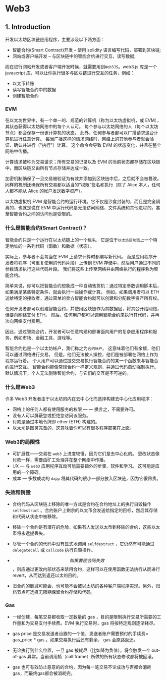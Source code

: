 # Web3 

## 1. Introduction

开发以太坊区块链应用程序，主要涉及以下两方面：
- 智能合约(Smart Contract)开发 – 使用 solidity 语言编写代码，部署到区块链;
- 网站或客户端开发 – 与区块链中的智能合约进行交互，读写数据;

而在进行网站开发或者客户端开发时候，就需要用到```Web3JS```。web3.js 库是一个 javascript 库，可以让你执行很多与区块链进行交互的任务，例如：

- 以太币转账
- 读写智能合约中的数据
- 创建智能合约

### EVM

在以太坊世界中，有一个单一的、规范的计算机（称为以太坊虚拟机，或 EVM），其状态获得以太坊网络中的每个人认可。 每个参与以太坊网络的人（每个以太坊节点）都会保存一份该计算机的状态。 此外，任何参与者都可以广播请求这台计算机进行任意计算。 每当广播这样的请求网络时，网络上的其他参与者就会验证、确认并进行（"执行"）计算。 这个命令会导致 EVM 的状态变化，并且在整个网络中传播。

计算请求被称为交易请求；所有交易的记录以及 EVM 的当前状态都存储在区块链中，而区块链又由所有节点存储并达成一致。

加密机制确保了一旦交易被验证为有效并添加到区块链中后，之后就不会被篡改。 同样的机制还确保所有交易都以适当的“权限”签名和执行（除了 Alice 本人，任何人都不能从 Alice 的帐户发送数字资产）。

以太坊虚拟机 EVM 是智能合约的运行环境。它不仅是沙盒封装的，而且是完全隔离的，也就是说在 EVM 中运行代码是无法访问网络、文件系统和其他进程的。甚至智能合约之间的访问也是受限的。

### 什么是智能合约(Smart Contract)？
智能合约只是一个运行在以太坊链上的一个```程序```。 它是位于```以太坊区块链```上一个特定地址的一系列代码（函数）和数据（状态）。

实际上，参与者不会每当在 EVM 上请求计算时都编写新代码。 而是应用程序开发者将程序（可重复使用的代码片段）上传到 EVM 存储中，然后用户通过不同的参数请求执行这些代码片段。 我们将这些上传至网络并由网络执行的程序称为智能合约。

简单来说，你可以把智能合约想象成一种自动售货机：通过特定参数调用脚本后，如果满足某些特定条件，就会执行一些操作或计算。 例如，如果调用者将以 ETH 送给特定的接收者，通过简单的卖方智能合约就可以创建和分配数字资产所有权。

任何开发者都可以创建智能合约，并使用区块链作为其数据层，将其公开给网络，但要向网络支付 ETH。 然后，任何用户都可以调用智能合约来执行其代码，并再次向网络支付费用。

因此，通过智能合约，开发者可以任意构建和部署面向用户的复杂应用程序和服务，例如市场、金融工具、游戏等。

智能合约也是一个以太坊帐户，我们称之为```合约帐户```。 这意味着他们有余额，他们可以通过网络进行交易。 但是，他们无法被人操控，他们是被部署在网络上作为程序运行着。 个人用户可以通过提交交易执行智能合约的某一个函数来与智能合约进行交互。 智能合约能像常规合约一样定义规则，并通过代码自动强制执行。 默认情况下，个人无法删除智能合约，与它们的交互是不可逆的。

### 什么是Web3
许多 Web3 开发者由于以太坊的内在去中心化而选择构建去中心化应用程序：

- 网络上的任何人都有使用服务的权限 — — 换言之，不需要许可。
- 没有人可以屏蔽您或拒绝您访问该服务。
- 付款是通过本地令牌即 ether (ETH) 构建的。
- 以太坊是图灵完备的，这意味着你可以有很多程序部署在上面。

### Web3的局限性
- 可扩展性——交易在 ```web3``` 上进度较慢，因为它们是去中心化的。 更改状态像付款一样，需要由矿工处理并在整个网络中传播。
- UX — 与 ```web3``` 应用程序互动可能需要额外的步骤、软件和学习。 这可能是应用的一个障碍。
- 成本 — 多数成功的 ```dapp``` 将其代码的很小一部分放入区块链，因为它很昂贵。

### 失效和销毁
- 合约代码从区块链上移除的唯一方式是合约在合约地址上的执行自毁操作 ```selfdestruct``` 。合约账户上剩余的以太币会发送给指定的目标，然后其存储和代码从状态中被移除。

- 移除一个合约是有潜在的危险，如果有人发送以太币到移除的合约，这些以太币将永远提丢失。

- 尽管一个合约的代码中没有显式地调用 ```selfdestruct``` ，它仍然有可能通过 ```delegatecall``` 或 ```callcode``` 执行自毁操作。

- $$如果要使合同失效$$，则应通过更改内部状态来禁用合约，这样可以在使用函数无法执行从而进行 revert，从而达到返还以太的目的。

- 旧合约的删减可能会，也可能不会被以太坊的各种客户端程序实现。另外，归档节点可选择无限期保留合约存储和代码。

### Gas
- 一经创建，每笔交易都收取一定数量的 gas ，目的是限制执行交易所需要的工作量和为交易支付手续费。EVM 执行交易时，gas 将按特定规则逐渐耗尽。

- gas price 是交易发送者设置的一个值，发送者账户需要预付的手续费= gas_price \* gas 。如果交易执行后还有剩余， gas 会原路返还。

- 无论执行到什么位置，一旦 gas 被耗尽（比如降为负值），将会触发一个 out-of-gas 异常。当前调用帧（call frame）所做的所有状态修改都将被回滚。

- gas 也可有效防止恶意的的合约，因为每一笔交易不论成功与否都会消耗gas，而最终gas都会被消耗完。
